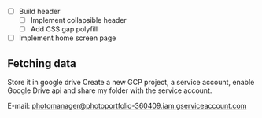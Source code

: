 - [ ] Build header
  - [ ] Implement collapsible header
  - [ ] Add CSS gap polyfill
- [ ] Implement home screen page

## Fetching data

Store it in google drive
Create a new GCP project, a service account, enable Google Drive api and share my folder with the service account.

E-mail: photomanager@photoportfolio-360409.iam.gserviceaccount.com
